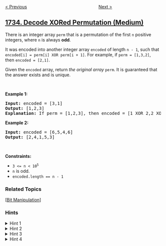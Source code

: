 <!--|This file generated by command(leetcode description); DO NOT EDIT.    |-->
<!--+----------------------------------------------------------------------+-->
<!--|@author    openset <openset.wang@gmail.com>                           |-->
<!--|@link      https://github.com/openset                                 |-->
<!--|@home      https://github.com/openset/leetcode                        |-->
<!--+----------------------------------------------------------------------+-->

[< Previous](../minimum-number-of-people-to-teach "Minimum Number of People to Teach")
　　　　　　　　　　　　　　　　
[Next >](../count-ways-to-make-array-with-product "Count Ways to Make Array With Product")

## [1734. Decode XORed Permutation (Medium)](https://leetcode.com/problems/decode-xored-permutation "解码异或后的排列")

<p>There is an integer array <code>perm</code> that is a permutation of the first <code>n</code> positive integers, where <code>n</code> is always <strong>odd</strong>.</p>

<p>It was encoded into another integer array <code>encoded</code> of length <code>n - 1</code>, such that <code>encoded[i] = perm[i] XOR perm[i + 1]</code>. For example, if <code>perm = [1,3,2]</code>, then <code>encoded = [2,1]</code>.</p>

<p>Given the <code>encoded</code> array, return <em>the original array</em> <code>perm</code>. It is guaranteed that the answer exists and is unique.</p>

<p>&nbsp;</p>
<p><strong>Example 1:</strong></p>

<pre>
<strong>Input:</strong> encoded = [3,1]
<strong>Output:</strong> [1,2,3]
<strong>Explanation:</strong> If perm = [1,2,3], then encoded = [1 XOR 2,2 XOR 3] = [3,1]
</pre>

<p><strong>Example 2:</strong></p>

<pre>
<strong>Input:</strong> encoded = [6,5,4,6]
<strong>Output:</strong> [2,4,1,5,3]
</pre>

<p>&nbsp;</p>
<p><strong>Constraints:</strong></p>

<ul>
	<li><code>3 &lt;= n &lt;&nbsp;10<sup>5</sup></code></li>
	<li><code>n</code>&nbsp;is odd.</li>
	<li><code>encoded.length == n - 1</code></li>
</ul>

### Related Topics
  [[Bit Manipulation](../../tag/bit-manipulation/README.md)]

### Hints
<details>
<summary>Hint 1</summary>
Compute the XOR of the numbers between 1 and n, and think about how it can be used. Let it be x.
</details>

<details>
<summary>Hint 2</summary>
Think why n is odd.
</details>

<details>
<summary>Hint 3</summary>
perm[0] = x XOR encoded[1] XOR encoded[3] XOR encoded[5] ...
</details>

<details>
<summary>Hint 4</summary>
perm[i] = perm[i-1] XOR encoded[i-1]
</details>
